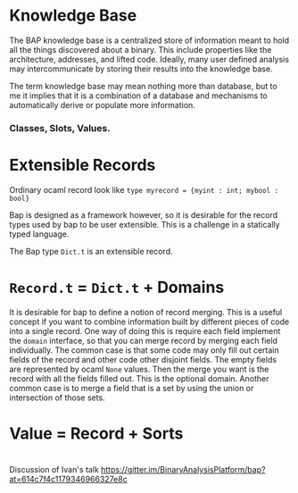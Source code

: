 # Knowledge Base

The BAP knowledge base is a centralized store of information meant to hold all the things discovered about a binary. This include properties like the architecture, addresses, and lifted code. Ideally, many user defined analysis may intercommunicate by storing their results into the knowledge base.

The term knowledge base may mean nothing more than database, but to me it implies that it is a combination of a database and mechanisms to automatically derive or populate more information.


### Classes, Slots, Values.




# Extensible Records

Ordinary ocaml record look like
`type myrecord = {myint : int; mybool : bool}`

Bap is designed as a framework however, so it is desirable for the record types used by bap to be user extensible. This is a challenge in a statically typed language.

The Bap type `Dict.t` is an extensible record.

# `Record.t` = `Dict.t` + Domains

It is desirable for bap to define a notion of record merging. This is a useful concept if you want to combine information built by different pieces of code into a single record.
One way of doing this is require each field implement the `domain` interface, so that you can merge record by merging each field individually.
The common case is that some code may only fill out certain fields of the record and other code other disjoint fields. The empty fields are represented by ocaml `None` values. Then the merge you want is the record with all the fields filled out. This is the optional domain.
Another common case is to merge a field that is a set by using the union or intersection of those sets. 

# Value = Record + Sorts


#









Discussion of Ivan's talk https://gitter.im/BinaryAnalysisPlatform/bap?at=614c7f4c1179346966327e8c
